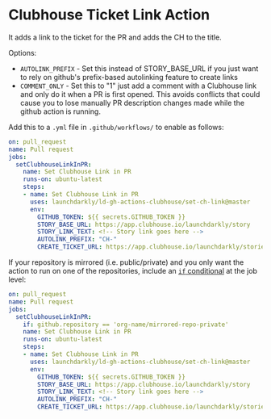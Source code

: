 # Clubhouse Ticket Link Action

It adds a link to the ticket for the PR and adds the CH to the title.

Options:

  * `AUTOLINK_PREFIX` - Set this instead of STORY_BASE_URL if you just want to rely on github's prefix-based autolinking feature to create links
  * `COMMENT_ONLY` - Set this to "1" just add a comment with a Clubhouse link and only do it when a PR is first opened.  This avoids conflicts that
    could cause you to lose manually PR description changes made while the github action is running.

Add this to a `.yml` file in `.github/workflows/` to enable as follows:

``` yaml
on: pull_request
name: Pull request
jobs:
  setClubhouseLinkInPR:
    name: Set Clubhouse Link in PR
    runs-on: ubuntu-latest
    steps:
    - name: Set Clubhouse Link in PR
      uses: launchdarkly/ld-gh-actions-clubhouse/set-ch-link@master
      env:
        GITHUB_TOKEN: ${{ secrets.GITHUB_TOKEN }}
        STORY_BASE_URL: https://app.clubhouse.io/launchdarkly/story
        STORY_LINK_TEXT: <!-- Story link goes here -->
        AUTOLINK_PREFIX: "CH-"
        CREATE_TICKET_URL: https://app.clubhouse.io/launchdarkly/stories/new?template_id=<xxxxxx-xxxx-xxxx-xxxxxxxxxxx>
```

If your repository is mirrored (i.e. public/private) and you only want the action to run on one of the repositories, include an [`if` conditional](https://docs.github.com/en/actions/reference/workflow-syntax-for-github-actions#jobsjob_idif) at the job level:

``` yaml
on: pull_request
name: Pull request
jobs:
  setClubhouseLinkInPR:
    if: github.repository == 'org-name/mirrored-repo-private'
    name: Set Clubhouse Link in PR
    runs-on: ubuntu-latest
    steps:
    - name: Set Clubhouse Link in PR
      uses: launchdarkly/ld-gh-actions-clubhouse/set-ch-link@master
      env:
        GITHUB_TOKEN: ${{ secrets.GITHUB_TOKEN }}
        STORY_BASE_URL: https://app.clubhouse.io/launchdarkly/story
        STORY_LINK_TEXT: <!-- Story link goes here -->
        AUTOLINK_PREFIX: "CH-"
        CREATE_TICKET_URL: https://app.clubhouse.io/launchdarkly/stories/new?template_id=<xxxxxx-xxxx-xxxx-xxxxxxxxxxx>
```
